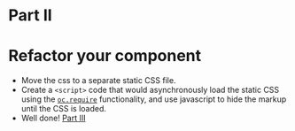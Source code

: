 Part II
=======

# Refactor your component

* Move the css to a separate static CSS file.
* Create a `<script>` code that would asynchronously load the static CSS using the [`oc.require`](https://github.com/opentable/oc/blob/master/docs/browser-client.md#ocrequire-namespace-url-callback) functionality, and use javascript to hide the markup until the CSS is loaded. 
* Well done! [Part III](3.md)